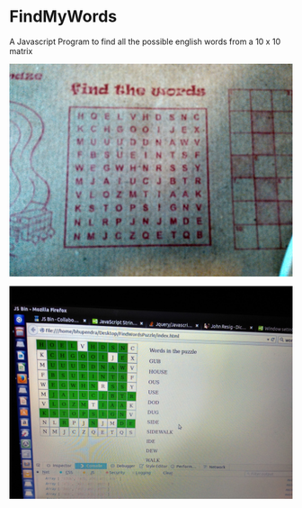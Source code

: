 # FindMyWords
A Javascript Program to find all the possible english words from a 10 x 10 matrix

![Screenshot for Find the Words puzzle](images/problem.jpg?raw=true "Find the Words")

![Screenshot for Solution of find the Words puzzle](images/solution.jpg?raw=true "Find the Words")
